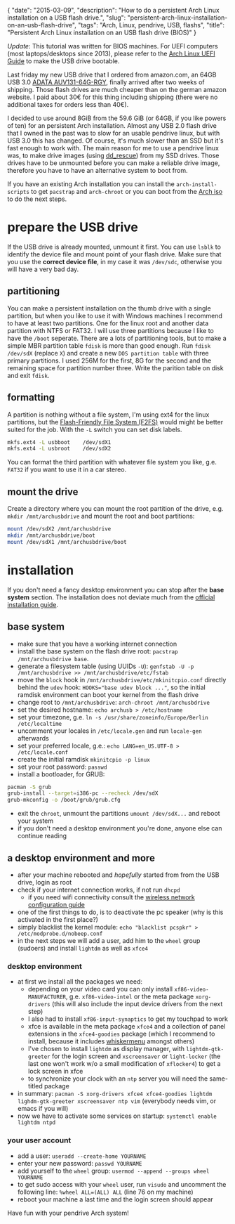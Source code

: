{
    "date": "2015-03-09",
    "description": "How to do a persistent Arch Linux installation on a USB flash drive.",
    "slug": "persistent-arch-linux-installation-on-an-usb-flash-drive",
    "tags": "Arch, Linux, pendrive, USB, flashs",
    "title": "Persistent Arch Linux installation on an USB flash drive (BIOS)"
}

*Update*: This tutorial was written for BIOS machines. For UEFI
computers (most laptops/desktops since 2013), please refer to the [Arch
Linux UEFI
Guide](https://wiki.archlinux.org/index.php/Unified_Extensible_Firmware_Interface)
to make the USB drive bootable.

Last friday my new USB drive that I ordered from amazon.com, an 64GB USB
3.0 [ADATA
AUV131-64G-RGY](http://www.adata.com/index.php?action=product_feature&cid=1&piid=300),
finally arrived after two weeks of shipping. Those flash drives are much
cheaper than on the german amazon website. I paid about 30€ for this
thing including shipping (there were no additional taxes for orders less
than 40€).

I decided to use around 8GiB from the 59.6 GiB (or 64GB, if you like
powers of ten) for an persistent Arch installation. Almost any USB 2.0
flash drive that I owned in the past was to slow for an usable pendrive
linux, but with USB 3.0 this has changed. Of course, it's much slower
than an SSD but it's fast enough to work with. The main reason for me to
use a pendrive linux was, to make drive images (using
[dd\_rescue](http://www.garloff.de/kurt/linux/ddrescue/)) from my SSD
drives. Those drives have to be unmounted before you can make a reliable
drive image, therefore you have to have an alternative system to boot
from.

If you have an existing Arch installation you can install the
`arch-install-scripts` to get `pacstrap` and `arch-chroot` or you can
boot from the [Arch iso](https://www.archlinux.org/download/) to do the
next steps.

prepare the USB drive
=====================

If the USB drive is already mounted, unmount it first. You can use
`lsblk` to identify the device file and mount point of your flash drive.
Make sure that you use the **correct device file**, in my case it was
`/dev/sdc`, otherwise you will have a very bad day.

partitioning
------------

You can make a persistent installation on the thumb drive with a single
partition, but when you like to use it with Windows machines I recommend
to have at least two partitions. One for the linux root and another data
partition with NTFS or FAT32. I will use three partitions because I like
to have the `/boot` seperate. There are a lots of partitioning tools,
but to make a simple MBR partition table `fdisk` is more than good
enough. Run `fdisk /dev/sdX` (replace `X`) and create a new
`DOS partition table` with three primary partitions. I used 256M for the
first, 8G for the second and the remaining space for partition number
three. Write the parition table on disk and exit `fdisk`.

formatting
----------

A partition is nothing without a file system, I'm using ext4 for the
linux partitions, but the [Flash-Friendly File System
(F2FS)](http://en.wikipedia.org/wiki/F2FS) would might be better suited
for the job. With the `-L` switch you can set disk labels.

```bash
mkfs.ext4 -L usbboot    /dev/sdX1
mkfs.ext4 -L usbroot    /dev/sdX2
```

You can format the third partition with whatever file system you like,
g.e. `FAT32` if you want to use it in a car stereo.

mount the drive
---------------

Create a directory where you can mount the root partition of the drive,
e.g. `mkdir /mnt/archusbdrive` and mount the root and boot partitions:

```bash
mount /dev/sdX2 /mnt/archusbdrive
mkdir /mnt/archusbdrive/boot
mount /dev/sdX1 /mnt/archusbdrive/boot
```

installation
============

If you don't need a fancy desktop environment you can stop after the
**base system** section. The installation does not deviate much from the
[official installation
guide](https://wiki.archlinux.org/index.php/Installation_guide).

base system
-----------

-   make sure that you have a working internet connection
-   install the base system on the flash drive root:
    `pacstrap /mnt/archusbdrive base`.
-   generate a filesystem table (using UUIDs `-U`):
    `genfstab -U -p /mnt/archusbdrive >> /mnt/archusbdrive/etc/fstab`
-   move the `block` hook in `/mnt/archusbdrive/etc/mkinitcpio.conf`
    directly behind the `udev` hook: `HOOKS="base udev block ..."`, so
    the initial ramdisk environment can boot your kernel from the flash
    drive
-   change root to `/mnt/archusbdrive`: `arch-chroot /mnt/archusbdrive`
-   set the desired hostname: `echo archusb > /etc/hostname`
-   set your timezone, g.e.
    `ln -s /usr/share/zoneinfo/Europe/Berlin /etc/localtime`
-   uncomment your locales in `/etc/locale.gen` and run `locale-gen`
    afterwards
-   set your preferred locale, g.e.:
    `echo LANG=en_US.UTF-8 > /etc/locale.conf`
-   create the initial ramdisk `mkinitcpio -p linux`
-   set your root password: `passwd`
-   install a bootloader, for GRUB:

```bash
pacman -S grub
grub-install --target=i386-pc --recheck /dev/sdX
grub-mkconfig -o /boot/grub/grub.cfg
```

-   exit the `chroot`, unmount the partitions `umount /dev/sdX...` and
    reboot your system
-   if you don't need a desktop environment you're done, anyone else can
    continue reading

a desktop environment and more
------------------------------

-   after your machine rebooted and *hopefully* started from from the
    USB drive, login as root
-   check if your internet connection works, if not run `dhcpd`
    -   if you need wifi connectivity consult the [wireless network
        configuration
        guide](https://wiki.archlinux.org/index.php/Wireless_network_configuration)
-   one of the first things to do, is to deactivate the pc speaker (why
    is this activated in the first place?)
-   simply blacklist the kernel module:
    `echo "blacklist pcspkr" > /etc/modprobe.d/nobeep.conf`
-   in the next steps we will add a user, add him to the `wheel`
    group (sudoers) and install `lightdm` as well as `xfce4`

### desktop environment

-   at first we install all the packages we need:
    -   depending on your video card you can only install
        `xf86-video-MANUFACTURER`, g.e. `xf86-video-intel` or the meta
        package `xorg-drivers` (this will also include the input device
        drivers from the next step)
    -   I also had to install `xf86-input-synaptics` to get my touchpad
        to work
    -   xfce is available in the meta package `xfce4` and a collection
        of panel extensions in the `xfce4-goodies` package (which I
        recommend to install, because it includes
        [whiskermenu](http://gottcode.org/xfce4-whiskermenu-plugin/)
        amongst others)
    -   I've chosen to install `lightdm` as display manager, with
        `lightdm-gtk-greeter` for the login screen and `xscreensaver` or
        `light-locker` (the last one won't work w/o a small modification
        of `xflocker4`) to get a lock screen in xfce
    -   to synchronize your clock with an `ntp` server you will need the
        same-titled package
-   in summary:
    `pacman -S xorg-drivers xfce4 xfce4-goodies lightdm lighdm-gtk-greeter xscreensaver ntp vim`
    (everybody needs vim, or emacs if you will)
-   now we have to activate some services on startup:
    `systemctl enable lightdm ntpd`

### your user account

-   add a user: `useradd --create-home YOURNAME`
-   enter your new password: `passwd YOURNAME`
-   add yourself to the `wheel` group:
    `usermod --append --groups wheel YOURNAME`
-   to get sudo access with your `wheel` user, run `visudo` and
    uncomment the following line: `%wheel ALL=(ALL) ALL` (line 76 on
    my machine)
-   reboot your machine a last time and the login screen should appear

Have fun with your pendrive Arch system!
